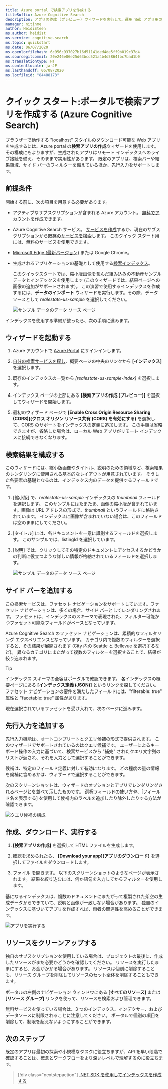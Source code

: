 ```yaml
---
title: Azure portal で検索アプリを作成する
titleSuffix: Azure Cognitive Search
description: アプリの作成 (プレビュー) ウィザードを実行して、運用 Web アプリ用の HTML ページとスクリプトを生成します。 このページは、検索バー、結果領域、サイド バーを備えているほか、先行入力に対応しています。
manager: nitinme
author: HeidiSteen
ms.author: heidist
ms.service: cognitive-search
ms.topic: quickstart
ms.date: 06/07/2020
ms.openlocfilehash: 6c956c937027b16d51141ded4de5ff9b019c37d4
ms.sourcegitcommit: 20e246e86e25d63bcd521a4b4d5864fbc7bad1b0
ms.translationtype: HT
ms.contentlocale: ja-JP
ms.lasthandoff: 06/08/2020
ms.locfileid: "84488173"
---
```

# <a name="quickstart-create-a-search-app-in-the-portal-azure-cognitive-search"></a>クイック スタート:ポータルで検索アプリを作成する (Azure Cognitive Search)

ブラウザーで動作する "localhost" スタイルのダウンロード可能な Web アプリを生成するには、Azure portal の**検索アプリの作成**ウィザードを使用します。 その構成にもよりますが、生成されたアプリはリモート インデックスへのライブ接続を備え、そのままで実用性があります。 既定のアプリは、検索バーや結果領域、サイド バーのフィルターを備えているほか、先行入力をサポートします。

## <a name="prerequisites"></a>前提条件

開始する前に、次の項目を用意する必要があります。

+ アクティブなサブスクリプションが含まれる Azure アカウント。 [無料でアカウントを作成できます](https://azure.microsoft.com/free/)。

+ Azure Cognitive Search サービス。 [サービスを作成](search-create-service-portal.md)するか、現在のサブスクリプションから[既存のサービスを検索](https://ms.portal.azure.com/#blade/HubsExtension/BrowseResourceBlade/resourceType/Microsoft.Search%2FsearchServices)します。 このクイック スタート用には、無料のサービスを使用できます。 

+ [Microsoft Edge (最新バージョン)](https://www.microsoft.com/edge) または Google Chrome。

+ 生成されるアプリケーションの基礎として使用する[検索インデックス](search-create-index-portal.md)。 

  このクイックスタートでは、縮小版画像を含んだ組み込みの不動産サンプル データとインデックスを使用します (このウィザードでは、結果ページへの画像の追加がサポートされます)。 この演習で使用するインデックスを作成するには、**データのインポート** ウィザードを実行します。その際、データ ソースとして *realestate-us-sample* を選択してください。

  ![サンプル データのデータ ソース ページ](media/search-create-app-portal/import-data-realestate.png)

インデックスを使用する準備が整ったら、次の手順に進みます。

## <a name="start-the-wizard"></a>ウィザードを起動する

1. Azure アカウントで [Azure Portal](https://portal.azure.com/) にサインインします。

1. [自分の検索サービスを探し](https://ms.portal.azure.com/#blade/HubsExtension/BrowseResourceBlade/resourceType/Microsoft.Storage%2storageAccounts/)、概要ページの中央のリンクから **[インデックス]** を選択します。 

1. 既存のインデックスの一覧から *[realestate-us-sample-index]* を選択します。

1. インデックス ページの上部にある **[検索アプリの作成 (プレビュー)]** を選択してウィザードを開始します。

1. 最初のウィザード ページで **[Enable Cross Origin Resource Sharing (CORS)]\(クロス オリジン リソース共有 (CORS) を有効にする\)** を選択して、CORS のサポートをインデックスの定義に追加します。 この手順は省略できますが、省略した場合は、ローカル Web アプリがリモート インデックスに接続できなくなります。

## <a name="configure-search-results"></a>検索結果を構成する

このウィザードには、縮小版画像やタイトル、説明のための領域など、検索結果のレンダリングに使用される基本的なレイアウトが用意されています。 そうした各要素の基礎となるのは、インデックス内のデータを提供するフィールドです。 

1. [縮小版] で、*realestate-us-sample* インデックスの *thumbnail* フィールドを選択します。 このサンプルにはたまたま、画像の縮小版が含まれています。画像は URL アドレスの形式で、*thumbnail* というフィールドに格納されています。 インデックスに画像が含まれていない場合は、このフィールドは空のままにしてください。

1. [タイトル] には、各ドキュメントを一意に識別するフィールドを選択します。 このサンプルでは、listingId を選択しています。

1. [説明] では、クリックしてその特定のドキュメントにアクセスするかどうかの判断に役立つような詳しい情報が格納されているフィールドを選択します。

   ![サンプル データのデータ ソース ページ](media/search-create-app-portal/configure-results.png)

## <a name="add-a-sidebar"></a>サイド バーを追加する

この検索サービスは、ファセット ナビゲーションをサポートしています。ファセット ナビゲーションは、多くの場合、サイド バーとしてレンダリングされます。 ファセットは、インデックスのスキーマで表現された、フィルター可能かつファセット可能なフィールドがベースとなっています。

Azure Cognitive Search のファセット ナビゲーションは、累積的なフィルタリング エクスペリエンスとなっています。 カテゴリ内で複数のフィルターを選択すると、その結果が展開されます (City 内の Seattle と Bellevue を選択するなど)。 異なるカテゴリにまたがって複数のフィルターを選択することで、結果が絞り込まれます。

> [!TIP]
> インデックス スキーマの全容はポータルで確認できます。 各インデックスの概要ページにある **[インデックス定義 (JSON)]** というリンクを探してください。 ファセット ナビゲーションの要件を満たしたフィールドには、"filterable: true" 属性と "facetable: true" 属性があります。

現在選択されているファセットを受け入れて、次のページに進みます。


## <a name="add-typeahead"></a>先行入力を追加する

先行入力機能は、オートコンプリートとクエリ候補の形式で提供されます。 このウィザードでサポートされているのはクエリ候補です。 ユーザーによるキーボード操作の入力に基づいて、検索サービスから "補完" されたクエリ文字列のリストが返され、それを入力として選択することができます。

候補は、特定のフィールド定義に対して有効になります。 どの程度の量の情報を候補に含めるかは、ウィザードで選択することができます。 

次のスクリーンショットは、ウィザードのオプションとアプリでレンダリングされるページとを並べて示したものです。 選択フィールドの使い方や、[フィールド名を表示する] を使用して候補内のラベルを追加したり除外したりする方法が確認できます。

![クエリ候補の構成](media/search-create-app-portal/suggestions.png)

## <a name="create-download-and-execute"></a>作成、ダウンロード、実行する

1. **[検索アプリの作成]** を選択して HTML ファイルを生成します。

1. 確認を求められたら、 **[Download your app]\(アプリのダウンロード\)** を選択してファイルをダウンロードします。

1. ファイル を開きます。 以下のスクリーンショットのようなページが表示されます。 結果を絞り込むには、何か語句を入力してからフィルターを使用します。 

基になるインデックスは、複数のドキュメントにまたがって複製された架空の生成データからできていて、説明と画像が一致しない場合があります。 独自のインデックスに基づいてアプリを作成すれば、両者の関連性を高めることができます。

![アプリを実行する](media/search-create-app-portal/run-app.png)


## <a name="clean-up-resources"></a>リソースをクリーンアップする

独自のサブスクリプションを使用している場合は、プロジェクトの最後に、作成したリソースがまだ必要かどうかを確認してください。 リソースを実行したままにすると、お金がかかる場合があります。 リソースは個別に削除することも、リソース グループを削除してリソースのセット全体を削除することもできます。

ポータルの左側のナビゲーション ウィンドウにある **[すべてのリソース]** または **[リソース グループ]** リンクを使って、リソースを検索および管理できます。

無料サービスを使っている場合は、3 つのインデックス、インデクサー、およびデータソースに制限されることに注意してください。 ポータルで個別の項目を削除して、制限を超えないようにすることができます。 

## <a name="next-steps"></a>次のステップ

既定のアプリは最初の探索や小規模なタスクに役立ちますが、API を早い段階で確認することは、概念とワークフローをより深いレベルで理解するのに役立ちます。

> [!div class="nextstepaction"]
> [.NET SDK を使用してインデックスを作成する](https://docs.microsoft.com/azure/search/search-create-index-dotnet)